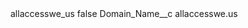 <?xml version="1.0" encoding="UTF-8"?>
<CustomMetadata xmlns="http://soap.sforce.com/2006/04/metadata" xmlns:xsi="http://www.w3.org/2001/XMLSchema-instance" xmlns:xsd="http://www.w3.org/2001/XMLSchema">
    <label>allaccesswe_us</label>
    <protected>false</protected>
    <values>
        <field>Domain_Name__c</field>
        <value xsi:type="xsd:string">allaccesswe.us</value>
    </values>
</CustomMetadata>

